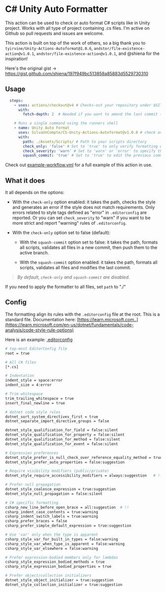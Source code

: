 # C# Unity Auto Formatter

This action can be used to check or auto format C# scripts like in Unity project. Works with all type of project containing .cs files.
I'm active on Github so pull requests and issues are welcome.

This action is built on top of the work of others, so a big thank you to `tyirvine/Unity-Actions-Autoformat@1.0.6`, `andstor/file-existence-action@v1.0.1`, `andstor/file-existence-action@v1.0.1`, and @shiena for the inspiration!

Here's the original gist → https://gist.github.com/shiena/197f949bc513858a85883d5529730310

## Usage

```yaml
  steps:
    - uses: actions/checkout@v4 # Checks-out your repository under $GITHUB_WORKSPACE, so your job can access it
      with:
        fetch-depth: 2  # Needed if you want to amend the last commit (e.g. for squash commits)

    # Runs a single command using the runners shell
    - name: Unity Auto Format
      uses: SilvaUnCompte/CS-Unity-Actions-Autoformat@v1.0.0 # check available version before using
      with:
        path: ./Assets/Scripts/ # Path to your scripts directory
        check_only: 'false' # Set to 'true' to only verify formatting without making changes (true|false, default: 'false')
        check_severity: 'warn' # Set to 'warn' or 'error' to specify the severity of style checks (warn|error, default: 'error')
        squash_commit: 'true' # Set to 'true' to edit the previous commit instead of creating a new one (true|false, default: 'false')
```
Check out [example-workflow.yml](example-workflow.yml) for a full example of this action in use.

## What it does
It all depends on the options:

- With the `check-only` option enabled: it takes the path, checks the style and generates an error if the style does not match requirements. Only errors related to style tags defined as "error" in `.editorconfig` are reported. Or you can set `check_severity` to "warn" if you want to be more strict and report "warning" rules of `.editorconfig`.

- With the `check-only` option set to false (default):

  - With the `squash-commit` option set to false: it takes the path, formats all scripts, validates all files in a new commit, then push them to the active branch.

  - With the `squash-commit` option enabled: it takes the path, formats all scripts, validates all files and modifies the last commit.

> *By default, `check-only` and `squash-commit` are disabled.*

If you need to apply the formatter to all files, set `path` to "./"

## Config
The formatting align its rules with the `.editorconfig` file at the root. This is a standard file. Documentation here: [https://learn.microsoft.com..](https://learn.microsoft.com/en-us/dotnet/fundamentals/code-analysis/code-style-rule-options)

Here is an example: [.editorconfig](./example-.editorconfig)
```bash
# top-most EditorConfig file
root = true

# All C# files
[*.cs]

# Indentation
indent_style = space:error
indent_size = 4:error

# Trim whitespace
trim_trailing_whitespace = true
insert_final_newline = true

# dotnet code style rules
dotnet_sort_system_directives_first = true
dotnet_separate_import_directive_groups = false

dotnet_style_qualification_for_field = false:silent
dotnet_style_qualification_for_property = false:silent
dotnet_style_qualification_for_method = false:silent
dotnet_style_qualification_for_event = false:silent

# Expression preferences
dotnet_style_prefer_is_null_check_over_reference_equality_method = true:none
dotnet_style_prefer_auto_properties = false:suggestion

# Require visibility modifiers (public/private)
dotnet_style_require_accessibility_modifiers = always:suggestion   # !!

# Prefer null propagation
dotnet_style_coalesce_expression = true:suggestion
dotnet_style_null_propagation = false:silent

# C# specific formatting
csharp_new_line_before_open_brace = all:suggestion  # !!
csharp_indent_case_contents = true:warning
csharp_indent_switch_labels = true:warning
csharp_prefer_braces = false
csharp_prefer_simple_default_expression = true:suggestion

# Use 'var' only when the type is apparent
csharp_style_var_for_built_in_types = false:warning
csharp_style_var_when_type_is_apparent = false:warning
csharp_style_var_elsewhere = false:warning

# Prefer expression-bodied members only for lambdas
csharp_style_expression_bodied_methods = true
csharp_style_expression_bodied_properties = true

# Prefer object/collection initializers
dotnet_style_object_initializer = true:suggestion
dotnet_style_collection_initializer = true:suggestion
```
